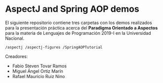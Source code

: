 # AspectJ and Spring AOP demos

El siguiente repositorio contiene tres carpetas con los demos realizados para la presentación práctica acerca del **Paradigma Orientado a Aspectos** para la materia de Lenguajes de Programación 2019-I en la Universidad Nacional.

`
/aspectj
/aspectj-figures
/SpringAOPTutorial
`

Creadores:
- Fabio Steven Tovar Ramos
- Miguel Ángel Ortiz Marín
- Rafael Mauricio Ruiz Nino
